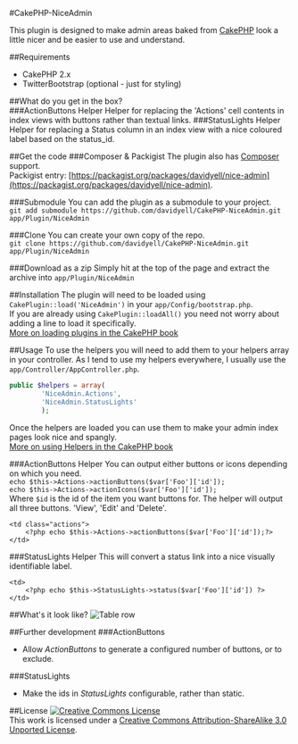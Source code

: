 #CakePHP-NiceAdmin

This plugin is designed to make admin areas baked from [CakePHP](http://www.cakephp.org/) look a little nicer and be easier to use and understand.  

##Requirements
* CakePHP 2.x
* TwitterBootstrap (optional - just for styling)

##What do you get in the box?  
###ActionButtons Helper
Helper for replacing the 'Actions' cell contents in index views with buttons rather than textual links. 
###StatusLights Helper
Helper for replacing a Status column in an index view with a nice coloured label based on the status_id.  

##Get the code
###Composer & Packigist
The plugin also has [Composer](http://getcomposer.org/) support.  
Packigist entry: [https://packagist.org/packages/davidyell/nice-admin](https://packagist.org/packages/davidyell/nice-admin).

###Submodule
You can add the plugin as a submodule to your project.  
`git add submodule https://github.com/davidyell/CakePHP-NiceAdmin.git app/Plugin/NiceAdmin`  

###Clone
You can create your own copy of the repo.  
`git clone https://github.com/davidyell/CakePHP-NiceAdmin.git app/Plugin/NiceAdmin`  

###Download as a zip
Simply hit at the top of the page and extract the archive into `app/Plugin/NiceAdmin`  

##Installation
The plugin will need to be loaded using `CakePlugin::load('NiceAdmin')` in your `app/Config/bootstrap.php`.  
If you are already using `CakePlugin::loadAll()` you need not worry about adding a line to load it specifically.  
[More on loading plugins in the CakePHP book](http://book.cakephp.org/2.0/en/plugins.html)

##Usage
To use the helpers you will need to add them to your helpers array in your controller. As I tend to use my helpers everywhere, I usually use the `app/Controller/AppController.php`.  

```php
public $helpers = array(
		'NiceAdmin.Actions',
		'NiceAdmin.StatusLights'
		);
```
Once the helpers are loaded you can use them to make your admin index pages look nice and spangly.  
[More on using Helpers in the CakePHP book](http://book.cakephp.org/2.0/en/views/helpers.html)  

###ActionButtons Helper
You can output either buttons or icons depending on which you need.  
`echo $this->Actions->actionButtons($var['Foo']['id']);`  
`echo $this->Actions->actionIcons($var['Foo']['id']);`  
Where `$id` is the id of the item you want buttons for. The helper will output all three buttons. 'View', 'Edit' and 'Delete'.

```
<td class="actions">
	<?php echo $this->Actions->actionButtons($var['Foo']['id']);?>
</td>
```

###StatusLights Helper
This will convert a status link into a nice visually identifiable label.   

```
<td>
	<?php echo $this->StatusLights->status($var['Foo']['id']) ?>
</td>
```

##What's it look like?
![Table row](http://i.imgur.com/2ZrVo.png)

##Further development
###ActionButtons
* Allow *ActionButtons* to generate a configured number of buttons, or to exclude.  

###StatusLights
* Make the ids in *StatusLights* configurable, rather than static.

##License
<a rel="license" href="http://creativecommons.org/licenses/by-sa/3.0/deed.en_US"><img alt="Creative Commons License" style="border-width:0" src="http://i.creativecommons.org/l/by-sa/3.0/88x31.png" /></a><br />This work is licensed under a <a rel="license" href="http://creativecommons.org/licenses/by-sa/3.0/deed.en_US">Creative Commons Attribution-ShareAlike 3.0 Unported License</a>.
